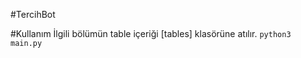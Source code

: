 #TercihBot 

#Kullanım
İlgili bölümün table içeriği [tables] klasörüne atılır.
```python3 main.py```
